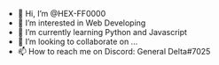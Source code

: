 - 👋 Hi, I’m @HEX-FF0000
- 👀 I’m interested in Web Developing
- 🌱 I’m currently learning Python and Javascript
- 💞️ I’m looking to collaborate on ...
- 📫 How to reach me on Discord: General Delta#7025

<!---
HEX-FF0000/HEX-FF0000 is a ✨ special ✨ repository because its `README.md` (this file) appears on your GitHub profile.
You can click the Preview link to take a look at your changes.
--->
